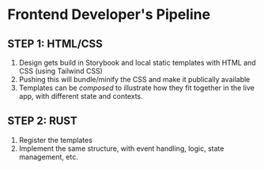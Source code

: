 # Frontend Developer's Pipeline

## STEP 1: HTML/CSS

1. Design gets build in Storybook and local static templates with HTML and CSS (using Tailwind CSS)
2. Pushing this will bundle/minify the CSS and make it publically available
3. Templates can be _composed_ to illustrate how they fit together in the live app, with different state and contexts.

## STEP 2: RUST 

1. Register the templates
2. Implement the same structure, with event handling, logic, state management, etc.
